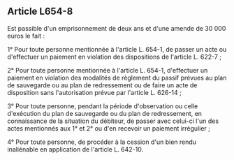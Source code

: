 Article L654-8
----
Est passible d'un emprisonnement de deux ans et d'une amende de 30 000 euros le
fait :

1° Pour toute personne mentionnée à l'article L. 654-1, de passer un acte ou
d'effectuer un paiement en violation des dispositions de l'article L. 622-7 ;

2° Pour toute personne mentionnée à l'article L. 654-1, d'effectuer un paiement
en violation des modalités de règlement du passif prévues au plan de sauvegarde
ou au plan de redressement ou de faire un acte de disposition sans
l'autorisation prévue par l'article L. 626-14 ;

3° Pour toute personne, pendant la période d'observation ou celle d'exécution du
plan de sauvegarde ou du plan de redressement, en connaissance de la situation
du débiteur, de passer avec celui-ci l'un des actes mentionnés aux 1° et 2° ou
d'en recevoir un paiement irrégulier ;

4° Pour toute personne, de procéder à la cession d'un bien rendu inaliénable en
application de l'article L. 642-10.
